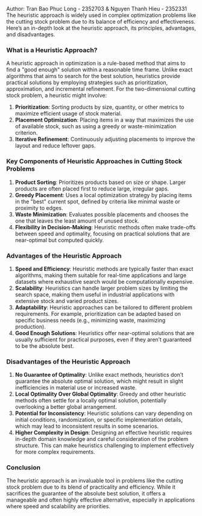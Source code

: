 Author: Tran Bao Phuc Long - 2352703 & Nguyen Thanh Hieu - 2352331
The heuristic approach is widely used in complex optimization problems like the cutting stock problem due to its balance of efficiency and effectiveness. Here’s an in-depth look at the heuristic approach, its principles, advantages, and disadvantages.

### **What is a Heuristic Approach?**

A heuristic approach in optimization is a rule-based method that aims to find a "good enough" solution within a reasonable time frame. Unlike exact algorithms that aims to search for the best solution, heuristics provide practical solutions by employing strategies such as prioritization, approximation, and incremental refinement. For the two-dimensional cutting stock problem, a heuristic might involve:

1. **Prioritization**: Sorting products by size, quantity, or other metrics to maximize efficient usage of stock material.
2. **Placement Optimization**: Placing items in a way that maximizes the use of available stock, such as using a greedy or waste-minimization criterion.
3. **Iterative Refinement**: Continuously adjusting placements to improve the layout and reduce leftover gaps.

### **Key Components of Heuristic Approaches in Cutting Stock Problems**

1. **Product Sorting**: Prioritizes products based on size or shape. Larger products are often placed first to reduce large, irregular gaps.
2. **Greedy Placement**: Uses a local optimization strategy by placing items in the "best" current spot, defined by criteria like minimal waste or proximity to edges.
3. **Waste Minimization**: Evaluates possible placements and chooses the one that leaves the least amount of unused stock.
4. **Flexibility in Decision-Making**: Heuristic methods often make trade-offs between speed and optimality, focusing on practical solutions that are near-optimal but computed quickly.

### **Advantages of the Heuristic Approach**

1. **Speed and Efficiency**: Heuristic methods are typically faster than exact algorithms, making them suitable for real-time applications and large datasets where exhaustive search would be computationally expensive.
2. **Scalability**: Heuristics can handle larger problem sizes by limiting the search space, making them useful in industrial applications with extensive stock and varied product sizes.
3. **Adaptability**: Heuristic approaches can be tailored to different problem requirements. For example, prioritization can be adapted based on specific business needs (e.g., minimizing waste, maximizing production).
4. **Good Enough Solutions**: Heuristics offer near-optimal solutions that are usually sufficient for practical purposes, even if they aren’t guaranteed to be the absolute best.

### **Disadvantages of the Heuristic Approach**

1. **No Guarantee of Optimality**: Unlike exact methods, heuristics don’t guarantee the absolute optimal solution, which might result in slight inefficiencies in material use or increased waste.
2. **Local Optimality Over Global Optimality**: Greedy and other heuristic methods often settle for a locally optimal solution, potentially overlooking a better global arrangement.
3. **Potential for Inconsistency**: Heuristic solutions can vary depending on initial conditions, randomization, or specific implementation details, which may lead to inconsistent results in some scenarios.
4. **Higher Complexity in Design**: Designing an effective heuristic requires in-depth domain knowledge and careful consideration of the problem structure. This can make heuristics challenging to implement effectively for more complex requirements.

### **Conclusion**

The heuristic approach is an invaluable tool in problems like the cutting stock problem due to its blend of practicality and efficiency. While it sacrifices the guarantee of the absolute best solution, it offers a manageable and often highly effective alternative, especially in applications where speed and scalability are priorities.